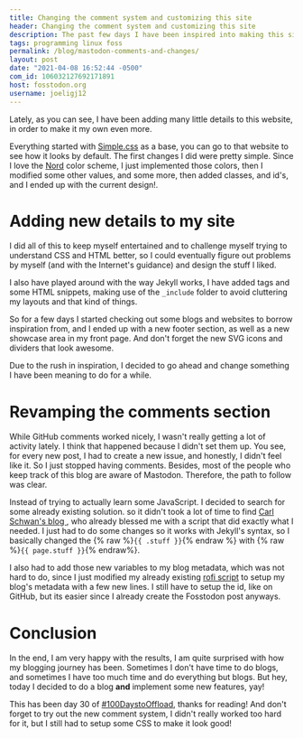 ```yaml
---
title: Changing the comment system and customizing this site  
header: Changing the comment system and customizing this site  
description: The past few days I have been inspired into making this site more "personal", I also decided to make my comments work using mastodon 
tags: programming linux foss  
permalink: /blog/mastodon-comments-and-changes/ 
layout: post 
date: "2021-04-08 16:52:44 -0500" 
com_id: 106032127692171891
host: fosstodon.org
username: joeligj12
--- 
```

Lately, as you can see, I have been adding many little details to this website, in order to make it my own even more.

Everything started with [Simple.css](http://simplecss.org "Simple.css website") as a base, you can go to that website to see how it looks by default. The first changes I did were pretty simple. Since I love the [Nord](https://nordtheme.com "Nord's website") color scheme, I just implemented those colors, then I modified some other values, and some more, then added classes, and id's, and I ended up with the current design!.

# Adding new details to my site

I did all of this to keep myself entertained and to challenge myself trying to understand CSS and HTML better, so I could eventually figure out problems by myself (and with the Internet's guidance) and design the stuff I liked.

I also have played around with the way Jekyll works, I have added tags and some HTML snippets, making use of the `_include` folder to avoid cluttering my layouts and that kind of things.

So for a few days I started checking out some blogs and websites to borrow inspiration from, and I ended up with a new footer section, as well as a new showcase area in my front page. And don't forget the new SVG icons and dividers that look awesome.

Due to the rush in inspiration, I decided to go ahead and change something I have been meaning to do for a while.

# Revamping the comments section

While GitHub comments worked nicely, I wasn't really getting a lot of activity lately. I think that happened because I didn't set them up. You see, for every new post, I had to create a new issue, and honestly, I didn't feel like it. So I just stopped having comments. Besides, most of the people who keep track of this blog are aware of Mastodon. Therefore, the path to follow was clear.

Instead of trying to actually learn some JavaScript. I decided to search for some already existing solution. so it didn't took a lot of time to find [Carl Schwan's blog ](https://carlschwan.eu/2020/12/29/adding-comments-to-your-static-blog-with-mastodon/), who already blessed me with a script that did exactly what I needed. I just had to do some changes so it works with Jekyll's syntax, so I basically changed the {% raw %}`{{ .stuff }}`{% endraw %} with {% raw %}`{{ page.stuff }}`{% endraw%}.

I also had to add those new variables to my blog metadata, which was not hard to do, since I just modified my already existing [rofi script](/blog/rofi-automated-blog) to setup my blog's metadata with a few new lines. I still have to setup the id, like on GitHub, but its easier since I already create the Fosstodon post anyways.

# Conclusion

In the end, I am very happy with the results, I am quite surprised with how my blogging journey has been. Sometimes I don't have time to do blogs, and sometimes I have too much time and do everything but blogs. But hey, today I decided to do a blog **and** implement some new features, yay!

This has been day 30 of [#100DaystoOffload](https://100daystooffload.com), thanks for reading! And don't forget to try out the new comment system, I didn't really worked too hard for it, but I still had to setup some CSS to make it look good!




